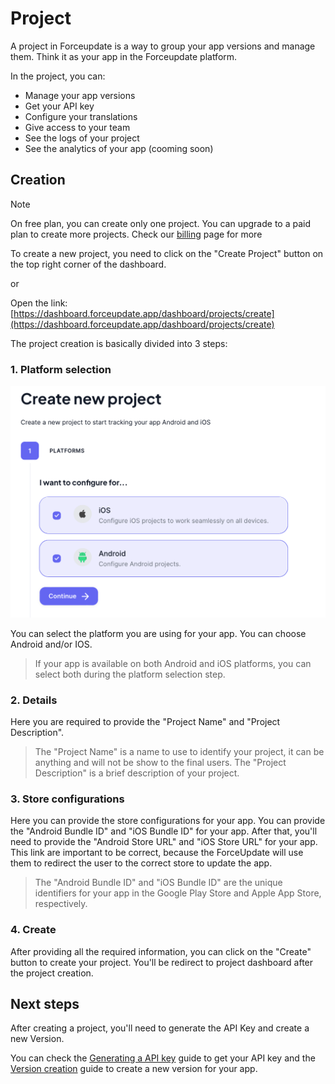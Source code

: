 # Project

A project in Forceupdate is a way to group your app versions and manage them. Think it as your app in the Forceupdate platform.

In the project, you can:

- Manage your app versions
- Get your API key
- Configure your translations
- Give access to your team
- See the logs of your project
- See the analytics of your app (cooming soon)

## Creation

> [!NOTE]
> On free plan, you can create only one project. You can upgrade to a paid plan to create more projects. Check our [billing](billing) page for more

To create a new project, you need to click on the "Create Project" button on the top right corner of the dashboard.

or

Open the link: [https://dashboard.forceupdate.app/dashboard/projects/create](https://dashboard.forceupdate.app/dashboard/projects/create)

The project creation is basically divided into 3 steps:

### 1. Platform selection

![Platform selection](assets/platform-selection.png)

You can select the platform you are using for your app. You can choose Android and/or IOS.

> If your app is available on both Android and iOS platforms, you can select both during the platform selection step.

### 2. Details

Here you are required to provide the "Project Name" and "Project Description".

> The "Project Name" is a name to use to identify your project, it can be anything and will not be show to the final users.
> The "Project Description" is a brief description of your project.

### 3. Store configurations

Here you can provide the store configurations for your app. You can provide the "Android Bundle ID" and "iOS Bundle ID" for your app. After that, you'll need to provide the "Android Store URL" and "iOS Store URL" for your app. This link are important to be correct, because the ForceUpdate will use them to redirect the user to the correct store to update the app.

> The "Android Bundle ID" and "iOS Bundle ID" are the unique identifiers for your app in the Google Play Store and Apple App Store, respectively.

### 4. Create

After providing all the required information, you can click on the "Create" button to create your project. You'll be redirect to project dashboard after the project creation.

## Next steps

After creating a project, you'll need to generate the API Key and create a new Version.

You can check the [Generating a API key](api-key) guide to get your API key and the [Version creation](version#creation) guide to create a new version for your app.
